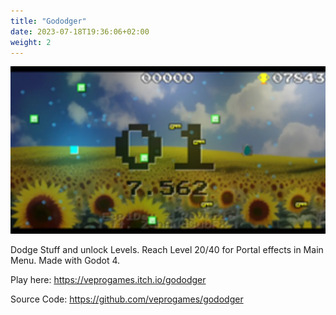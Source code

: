 ```yaml
---
title: "Gododger"
date: 2023-07-18T19:36:06+02:00
weight: 2
---
```


![Screenshot](screenshot.webp)

Dodge Stuff and unlock Levels. Reach Level 20/40 for Portal effects in Main Menu. Made with Godot 4.

Play here: https://veprogames.itch.io/gododger

Source Code: https://github.com/veprogames/gododger